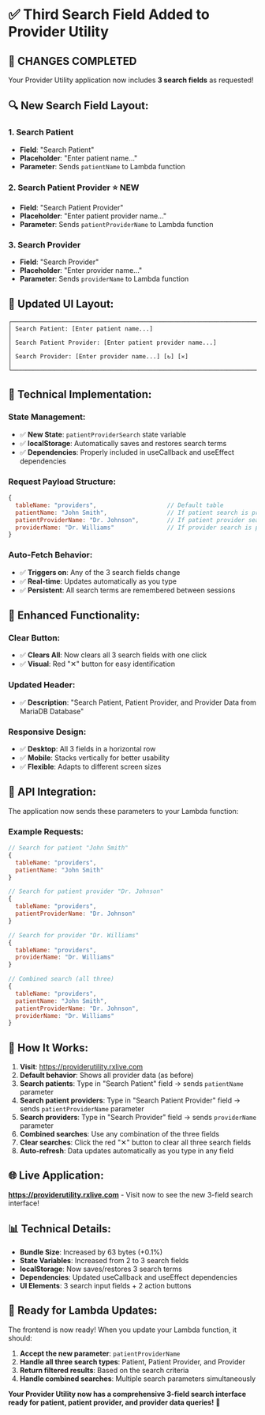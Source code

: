 # ✅ Third Search Field Added to Provider Utility

## 🎉 **CHANGES COMPLETED**

Your Provider Utility application now includes **3 search fields** as requested!

## 🔍 **New Search Field Layout:**

### **1. Search Patient**
- **Field**: "Search Patient"
- **Placeholder**: "Enter patient name..."
- **Parameter**: Sends `patientName` to Lambda function

### **2. Search Patient Provider** ⭐ **NEW**
- **Field**: "Search Patient Provider"
- **Placeholder**: "Enter patient provider name..."
- **Parameter**: Sends `patientProviderName` to Lambda function

### **3. Search Provider**
- **Field**: "Search Provider"
- **Placeholder**: "Enter provider name..."
- **Parameter**: Sends `providerName` to Lambda function

## 🎨 **Updated UI Layout:**

```
┌─────────────────────────────────────────────────────────────────────────┐
│ Search Patient: [Enter patient name...]                                │
│ Search Patient Provider: [Enter patient provider name...]              │
│ Search Provider: [Enter provider name...] [↻] [✕]                     │
└─────────────────────────────────────────────────────────────────────────┘
```

## 🔧 **Technical Implementation:**

### **State Management:**
- ✅ **New State**: `patientProviderSearch` state variable
- ✅ **localStorage**: Automatically saves and restores search terms
- ✅ **Dependencies**: Properly included in useCallback and useEffect dependencies

### **Request Payload Structure:**
```javascript
{
  tableName: "providers",                    // Default table
  patientName: "John Smith",                 // If patient search is provided
  patientProviderName: "Dr. Johnson",        // If patient provider search is provided
  providerName: "Dr. Williams"               // If provider search is provided
}
```

### **Auto-Fetch Behavior:**
- ✅ **Triggers on**: Any of the 3 search fields change
- ✅ **Real-time**: Updates automatically as you type
- ✅ **Persistent**: All search terms are remembered between sessions

## 🎯 **Enhanced Functionality:**

### **Clear Button:**
- ✅ **Clears All**: Now clears all 3 search fields with one click
- ✅ **Visual**: Red "✕" button for easy identification

### **Updated Header:**
- ✅ **Description**: "Search Patient, Patient Provider, and Provider Data from MariaDB Database"

### **Responsive Design:**
- ✅ **Desktop**: All 3 fields in a horizontal row
- ✅ **Mobile**: Stacks vertically for better usability
- ✅ **Flexible**: Adapts to different screen sizes

## 📡 **API Integration:**

The application now sends these parameters to your Lambda function:

### **Example Requests:**
```javascript
// Search for patient "John Smith"
{
  tableName: "providers",
  patientName: "John Smith"
}

// Search for patient provider "Dr. Johnson"
{
  tableName: "providers",
  patientProviderName: "Dr. Johnson"
}

// Search for provider "Dr. Williams"
{
  tableName: "providers",
  providerName: "Dr. Williams"
}

// Combined search (all three)
{
  tableName: "providers",
  patientName: "John Smith",
  patientProviderName: "Dr. Johnson",
  providerName: "Dr. Williams"
}
```

## 🚀 **How It Works:**

1. **Visit**: https://providerutility.rxlive.com
2. **Default behavior**: Shows all provider data (as before)
3. **Search patients**: Type in "Search Patient" field → sends `patientName` parameter
4. **Search patient providers**: Type in "Search Patient Provider" field → sends `patientProviderName` parameter
5. **Search providers**: Type in "Search Provider" field → sends `providerName` parameter
6. **Combined searches**: Use any combination of the three fields
7. **Clear searches**: Click the red "✕" button to clear all three search fields
8. **Auto-refresh**: Data updates automatically as you type in any field

## 🌐 **Live Application:**

**https://providerutility.rxlive.com** - Visit now to see the new 3-field search interface!

## 📊 **Technical Details:**

- **Bundle Size**: Increased by 63 bytes (+0.1%)
- **State Variables**: Increased from 2 to 3 search fields
- **localStorage**: Now saves/restores 3 search terms
- **Dependencies**: Updated useCallback and useEffect dependencies
- **UI Elements**: 3 search input fields + 2 action buttons

## 🎯 **Ready for Lambda Updates:**

The frontend is now ready! When you update your Lambda function, it should:

1. **Accept the new parameter**: `patientProviderName`
2. **Handle all three search types**: Patient, Patient Provider, and Provider
3. **Return filtered results**: Based on the search criteria
4. **Handle combined searches**: Multiple search parameters simultaneously

**Your Provider Utility now has a comprehensive 3-field search interface ready for patient, patient provider, and provider data queries!** 🎉

